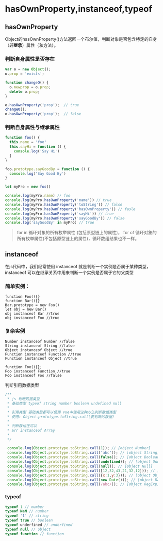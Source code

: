 # hasOwnProperty,instanceof,typeof

## hasOwnProperty 

Object的hasOwnProperty()方法返回一个布尔值，判断对象是否包含特定的自身（**非继承**）属性（和方法）。

### 判断自身属性是否存在

```js
var o = new Object();
o.prop = 'exists';

function changeO() {
  o.newprop = o.prop;
  delete o.prop;
}

o.hasOwnProperty('prop');  // true
changeO();
o.hasOwnProperty('prop');  // false
```

### 判断自身属性与继承属性

```js
function foo() {
  this.name = 'foo'
  this.sayHi = function () {
    console.log('Say Hi')
  }
}

foo.prototype.sayGoodBy = function () {
  console.log('Say Good By')
}

let myPro = new foo()

console.log(myPro.name) // foo
console.log(myPro.hasOwnProperty('name')) // true
console.log(myPro.hasOwnProperty('toString')) // false
console.log(myPro.hasOwnProperty('hasOwnProperty')) // fasle
console.log(myPro.hasOwnProperty('sayHi')) // true
console.log(myPro.hasOwnProperty('sayGoodBy')) // false
console.log('sayGoodBy' in myPro) // true
```

> for in 循环对象的所有枚举属性 (包括原型链上的属性)， for of 循环对象的所有枚举属性(不包括原型链上的属性)，循环数组结果也不一样。

## instanceof

在js代码中，我们经常使用 instanceof 就是判断一个实例是否属于某种类型，instanceof 可以在继承关系中用来判断一个实例是否属于它的父类型

### 简单实例：
```
function Foo(){}
function Bar(){}
Bar.prototype = new Foo()
let obj = new Bar()
obj instanceof Bar //true
obj instanceof Foo //true
```

### 复杂实例
```
Number instanceof Number //false
String instanceof String //false
Object instanceof Object //true
Function instanceof Function //true
Function instanceof Object //true
 
function Foo(){};
Foo instanceof Function //true
Foo instanceof Foo //false
```

判断引用数据类型
```js
/**
 * js 判断数据类型
 * 基础类型 typeof string number boolean undefined null
 *
 * 引用类型 基础类型都可以使用 vue中使用这种方法判断数据类型
 * 使用: Object.prototype.toString.call(要判断的数据)
 *
 * 判断数组还可以
 * arr instanceof Array
 *
 */

 console.log(Object.prototype.toString.call(1)); // [object Number]
 console.log(Object.prototype.toString.call('abc')); // [object String]
 console.log(Object.prototype.toString.call(false)); // [object Boolean]
 console.log(Object.prototype.toString.call(undefined)); // [object Undefined]
 console.log(Object.prototype.toString.call(null)); // [object Null]
 console.log(Object.prototype.toString.call([12,32,43,21,32,12])); // [object Array]
 console.log(Object.prototype.toString.call({x:1,y:3})); // [object Object]
 console.log(Object.prototype.toString.call(new Date())); // [object Date]
 console.log(Object.prototype.toString.call(/abc/)); // [object RegExp]
```

### typeof
```js
typeof 1 // number
typeof NaN // number
typeof '1' // string
typeof true // boolean
typeof underfined // underfined
typeof null // object
typeof function // function
```